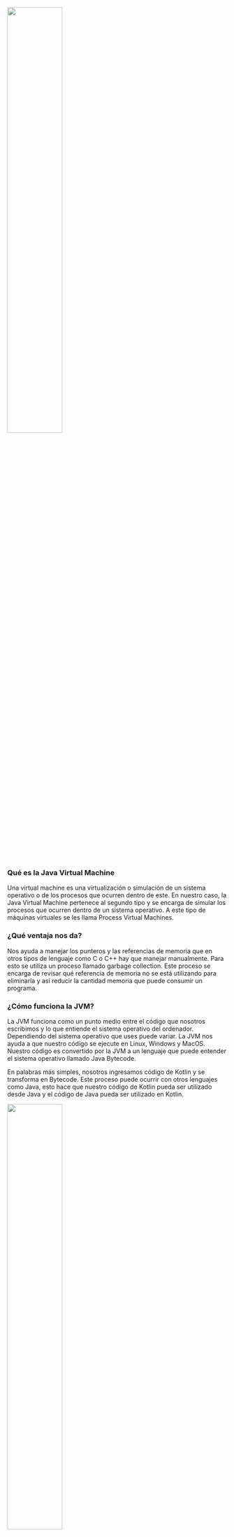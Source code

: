
<img src="./static/images/kotlin.png" style="width:50%;"/>

### Qué es la Java Virtual Machine

Una virtual machine es una virtualización o simulación de un sistema operativo o de los procesos que ocurren dentro de este. En nuestro caso, la Java Virtual Machine pertenece al segundo tipo y se encarga de simular los procesos que ocurren dentro de un sistema operativo. A este tipo de máquinas virtuales se les llama Process Virtual Machines.

### ¿Qué ventaja nos da?

Nos ayuda a manejar los punteros y las referencias de memoria que en otros tipos de lenguaje como C o C++ hay que manejar manualmente. Para esto se utiliza un proceso llamado garbage collection. Este proceso se encarga de revisar qué referencia de memoria no se está utilizando para eliminarla y así reducir la cantidad memoria que puede consumir un programa.

### ¿Cómo funciona la JVM?

La JVM funciona como un punto medio entre el código que nosotros escribimos y lo que entiende el sistema operativo del ordenador. Dependiendo del sistema operativo que uses puede variar. La JVM nos ayuda a que nuestro código se ejecute en Linux, Windows y MacOS. Nuestro código es convertido por la JVM a un lenguaje que puede entender el sistema operativo llamado Java Bytecode.

En palabras más simples, nosotros ingresamos código de Kotlin y se transforma en Bytecode. Este proceso puede ocurrir con otros lenguajes como Java, esto hace que nuestro código de Kotlin pueda ser utilizado desde Java y el código de Java pueda ser utilizado en Kotlin.


<img src="./static/images/kotlin_924.png" style="width:50%;margin-left: auto; margin-right: auto"/>



### Carpetas y ficheros a la izquierda

SI inician con un ** punto “.” **, guardan información de nuestro proyecto.

* “gradle” es un sistema de compilacion de Android
* "build" carpeta que almacena el codigo compilado por gradle
* "src" carpeta más importante donde se encuentra nuestro codigo
* _‘main.kt’ _ fichero que sirve como punto de entrada para el desarrollo de nuestra app
* "test" carpeta de tests necesarios para la app
* _‘build.gradle.kts’ _ fichero que contiene la configuración de como funciona el proyecto, versiones, dependencias, etc.
* _‘gradle.properties’ _ fichero que permite declarar propiedades del proyecto
* ’seetings.gradle.kts’ fichero para especificar propiedades del proyecto


### Variables en Kotlin

var = valores que pueden cambiar
val = valores que no pueden cambiar
const val = valores que no deben camiar nunca, se declaran fuera de las funciones

Declarar variables

{var/val/const val} {nombreVariable} : {Tipo de dato (opcional)} = {valor}


```java
const val PI = 3.1415 //constante

fun main(args: Array<String>) {
    println("Hello World!")
    var optionA = 80 //variable mutable
    println( "numero: "+optionA)
    optionA = 50
    println( "numero cambiado: "+  optionA )

    val name = "susana" //variable inmutable
    println("name: "+ name )
    println("pi"+PI)

```

### Modificadores y tipos de datos en Kotlin

¿Qué es un dato primitivo
Tipos de datos originales de un lenguaje de programación. En Kotlin lo son los enteros, booleanos y cadenas de texto

¿Qué es un objeto
Es una combinación de variables, funciones y otros objetos.
En Kotlin todo es un objeto, se convierten los datos primitivos a un objeto para obtener algunas ventajas como:

Crear funciones especificas para el objeto que ayuden a no reescribir el código

Sobrescribir operadores como la suma o multiplicación

-Enteros
-Cadenas de texto
-Booleanos

Comparten en común que son primitivos ya que vienen directamente con el lenguaje, con ellos se pueden crear objetos.

### Operaciones con los tipos de datos en Kotlin

En Kotlin las operaciones son traducidas a funciones interiormente por el compilador. La operación val tercerValor = primerValor + segundoValor es lo mismo que decir tercerValor = primerValor.plus(segundoValor).

En la siguiente tabla te voy a dejar las operaciones que vas a poder realizar con los distintos tipos de datos y si te encuentras con alguno que no permita realizar esa operación puedes crearla por tu cuenta. Recuerda que Kotlin te permite extender el lenguaje para aprovechar estas funcionalidades.

Operaciones más utilizadas

|Expresión |	Función 	|Operator Fun|
|----------|------------|--------------|
|a + b 	| c = a + b |	public operator fun plus(other: Int): Int|
|a - b 	|c = a - b 	|public operator fun minus(other: Int): Int|
|a * b 	|c = a * b 	|public operator fun times(other: Int): Int|
|a / b 	|a = a / b 	|public operator fun div(other: Int): Int|
|a % b 	|c = a % b 	|public operator fun rem(other: Int): Int|
|a++ 	  |c = a++ 	  |public operator fun inc(): Int|
|a– 	  |c = a– 	  |public operator fun dec(): Int|
|a > b 	|c = a > b 	|public override operator fun compareTo(other: Int): Int|
|a < b 	|c = a < b 	|public override operator fun compareTo(other: Int): Int|
|a >= b  |c = a >= b |public override operator fun compareTo(other: Int)|: Int|
|a <= b |c = a <= b |public override operator fun compareTo(other: Int)|: Int|
|a != b |c = a != b 	|public open operator fun equals(other: Any?): |Boolean|

Dependiendo del tipo de dato que tengas podrás utilizar todos o solamente algunas de estas operaciones, por ejemplo si tienes una variable del tipo de dato String no vas a poder dividirla, a menos que tú crees esa función. Sin embargo, sí vas a poder sumar dos variables del tipo de dato String para obtener el valor de dicha suma.

Con esto espero que hayas obtenido una idea sobre cómo funcionan las operaciones, queda de parte de ti si prefieres utilizar la versión larga del operator fun o el operador directamente.

Ten en cuenta que si las operator fun se inventaron para que puedas reducir tu código a operaciones con símbolos ¿por algo será, no?


### Paradigmas de la programación:

Son formas de escribir código.

* Paradigma Imperativo: Se basa en modificar variables de estado que se encuentran dentro del programa y así hacer que el código realice las tareas que quieres.

* Paradigma declarativo: programacion funcional Nos ayuda a entender que es lo que tiene que hacer un programa, como hace las cosas el programa.



### CONDICIONAL IF

Es un mecanismo que nos proporciona el lenguaje para evaluar condiciones que son true o false y así decidir que bloque de codigo se va a ejecutar.  

Para evaluar las condiciones con la sentencia if debemos aprender el concepto de operador condicional, este operador nos van a servir para evaluar condiciones, los operadores condicional son:  

```
> mayor que.
< menor que.
>= mayor o igual que.
<= menor o igual que
== igualdad.
!= desigualdad.  

```
OPERADORES LOGICOS

Con los operadores logicos podremos comparar mas de una condición.  

&& operador "y": con este operador todas las condiciones tienen que ser verdaderas para que se cumpla la sentencia if.  

|| operador "o": basta que se cumpla una de las condiciones para que se cumpla la sentencia if.  

! operador "no"

### ESTRUCTURA DE CONTROL WHEN

Esta sentencia sirve en los casos que tengamos que comparar nuestra variable con múltiples opciones, ya que con la sentencia IF puede resultar poco optimo. 

SINTAXIS WHEN

* Iniciamos con la palabra reservada WHEN.
* Entre parentesis () escribimos la variable o constante que queremos evaluar.
* Posteriormente, vamos abrir y cerrar llaves {}, dentro de estas escribiremos las diferentes condiciones o casos.
* Cada vez que creamos un condición deberemos escribir un guion y un mayor que (->), luego entre llaves {} colocaremos el bloque de codigo que se va a ejecutar, para ello se escribe println(“el mensaje que va a salir por consola”).
* Por ultimo, utilizaremos ELSE para definir un bloque de codigo en caso que ninguna de nuestras opciones coincidan con el valor de nuestra variable.

EJEMPLO CON STRING

<EJEMPLO:

```java
val pais = "Argentina"

when(pais) {
    "Argentina" -> {
        println("El idioma de ${pais} es Español");
    } "Alemania" -> {
        println("El idioma de ${pais} es Aleman");
    } "EEUU" -> {
        println("El idioma de ${pais} es Ingles");
    } "Brasil" -> {
        println("El idioma de ${pais} es Portugues");
    } else -> {
        println("No conocemos el idioma");
    }
} > 
```

Si tenemos varios casos que coinciden con el mismo valor, lo podremos unir en una única condición colocando una coma(,) al final de cada condición.   

Al trabajar con when y números enteros (Int) podremos usar rangos, para ello debemos:  

* Se utiliza la misma sintaxis.
* En los casos o condiciones utilizaremos la palabra reservada IN.
* Seguido del valor inicial.
* Luego escribir dos puntos (…) y
* Por ultimo, colocamos el valor en donde se quiere que termine nuestro rango.

EJEMPLO CON NUMEROS ENTEROS

```java
val edad = 33;

when(edad) {
    in 0..3 -> {
        println("Tu edad es ${edad} eres un bebe");
    } in 4..11 -> {
        println("Tu edad es ${edad} eres un niño");
    } in 12..18 -> {
        println("Tu edad es ${edad} eres un adolecente");
    } in 19..59 -> {
        println("Tu edad es ${edad} eres un adulto");
    } in 60..99 -> {
        println("Tu edad es ${edad} eres un adulto mayor");
    } else -> {
        println("😲");
    }
}> 
```

### Bucles: While y Do While

Con while podemos hacer que se ejecute un bloque de código determinado hasta que se cumpla una condición.

Cuando usamos este tipo de bucles hay que tener cuidado para evitar producir bucles infinitos no deseados, para lo que necesitamos que dentro del bucle se actualice el valor que usemos en la condición de salida bajo alguna circunstancia.

En el siguiente ejemplo se ejecuta el bucle mientras (while) el día sea menor que 6 y cuando deja de cumplirse termina.

```java
var dia= 1
println("Empiza la semana")
while(dia < 6) {
    if  (dia == 1) {
        println("$dia dia trabajando")
    } else {
        println("$dia dias trabajando")
    }

    dia++ // Actualizamos la condicion
}
println("A descansar")

/* Resultado:
Empiza la semana
1 dia trabajando
2 dias trabajando
3 dias trabajando
4 dias trabajando
5 dias trabajando
A descansar
*/
```

### Null-Safety en Kotlin


Por defecto, todas las variables en Kotlin son non-nullable. De este modo, si intentamos asignar un valor null a cualquier variable, el compilador lanzará un error:

```java
var saludoNullable: String? = "Hola"
saludoNullable = null // Compila
```
Si queremos permitir que una variable pueda ser null, tendremos que definirla añadiendo ? a su tipo de datos.

## nullables

cuando declaras las variables de manera normal, estas no pueden ser inicializadas como null pero s agregamos un **? despues del tipo de dato nos permitira agregar un null**

este tipo de datos es para evitar el null pointer exeption 

si necesitamos obtener la longitud de nuestra variable con ? nos marcara un error pero podemos evitarlo usando un unsafe !!

```java
var myVar : String? = null
//unsafe operator
println(myVar!!.length)
```

## Null-Safety

Una variable es nula, cuando no se le ha asignado un valor 

Sir Tony Hoare, creo la referencia null o null pointer en 1965

Se recomienda evitar usar null, pues este nos puede causar errores al correr la app

### Nulable

Un tipo de dato nullable es una variable que puede contener un null, la forma en que se declaran es la siguiente:

```java
var segundoNombre? = "Maribel"
```

### Safe calls

es una herramienta que nos proporciona Kotlin, que nos hayuda a ejecutar cierto codigo cuando la variable no es nula, y lo realizamo de la sigueinte manera:

```java
println(segundoNombre?.length())
```

### Double bang !!

el operador !! le dice al compilador que estas 100% seguro de que en ese punto la variable no es null.

Se recomienda usarlo poco, por que puede ser considerado mala practica y ademas puede que la variable si llegue null 

### Elvis operation

Elvis operation ?: nos regresa un valor por defecto cuando una variable  es null y de esa forma evitamos ciertos errores

```java
fun main() {
    //cone el signo ? indicamos que la variable puede ser null
    var nombre : String? =  null;

    val caracterNumber :Int = nombre?.length ?: 0
    println(caracterNumber)

}
```

Ojo!

* Tu no puedes tener un catch o finally sin un try
* Tu no puedes poner codigo entre el try y el catch, o el catch y el finally.

por ejemplo:

```java
try { callRiskyCode( ) }
x = 7
catch(e: Bad Exception) {}
```

* Un try puede estar seguido de un catch o un finally
* Un try puede tener multiples catch blocks.

Esta explicacion esta en el libro Head First Kotlin en la pagina 244. Un gran libro en ingles que recomiendo mucho!


### 0El Elvis operator ?: 

Es una versión segura de una expresión if. Devuelve el valor a su izquierda si no es nulo. De lo contrario, devuelve el valor a su derecha… por ejemplo:

```java
w?.play ?: -1

```

El Elvis operator primero verifica el valor a su izquierda, en este caso w?.play y si ese valor no es null, el Elvis operator lo retorna. En el caso de que el valor de la izquierda sea null, el Elvis operator retornara el valor de la derecha, en este caso -1

es como decir "si w no es nulo y su propiedad de play no es nula, devuelve el valor de la propiedad de play, de lo contrario, devuelve -1

Pueden encontrar mas información sobre este tema en el libro que les recomende anteriormente Head First Kotlin!

### Listas


* Las listas son inmutables, si queremos agregar, remover o usar funciones mas avanzadas necesitaremos una mutableList.
* Podemos tener valores duplicados en una lista
* Podemos recorrer todos los elementos de una lista
* La principal diferencia entre una lista y un array es que la lista no puede actualizar ninguna de las referencias que almacena


```java
fun main(args: Array<String>) {

    // Lista inmutable
    val listaDeNombre = listOf("Nestor", "Joel", "Camila")
    println(listaDeNombre)

    // Lista mutable
    val listaVacia = mutableListOf<String>()
    println(listaVacia)
    listaVacia.add("Nestor") //.add agregar un valor a la lista
    println(listaVacia)

    val valorUsandoGet = listaVacia.get(0) //.get Obtener el valor de la lista
    println(valorUsandoGet)

    val valorUsandoOperador = listaVacia[0]
    println(valorUsandoOperador)


    val primerValor: String? = listaDeNombre.firstOrNull() // .first Obtener el  primer valor de una lista
    println(primerValor)

    listaVacia.removeAt(0) // removeAt Eliminar elementos de la una lista
    println(listaVacia)

    listaVacia.add("Joel")
    listaVacia.removeIf() {caracteres -> caracteres.length > 3} // removeIf Solo cuando la condicion sea valida
    println(listaVacia)

    val myArray = arrayOf(1,2,3,4,5)
    println("Mi array $myArray")
    println("Array como lista ${myArray.toList()}")
    
    // Para performance utilizar siempre arrays ** de lo contraria utilizar listas
}

```